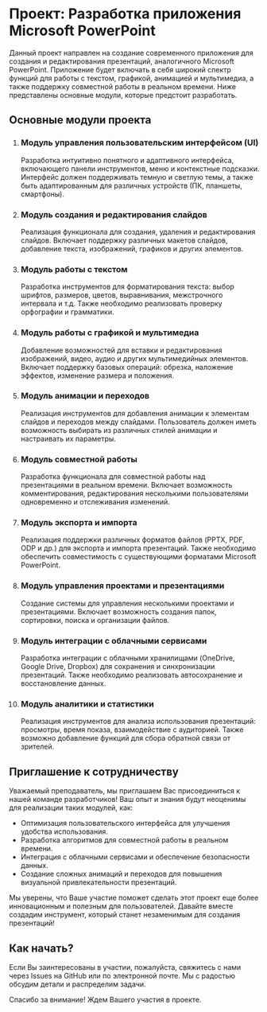 <!-- README для проекта разработки приложения Microsoft PowerPoint -->

<h1>Проект: Разработка приложения Microsoft PowerPoint</h1>

<p>
    Данный проект направлен на создание современного приложения для создания и редактирования презентаций, аналогичного Microsoft PowerPoint. 
    Приложение будет включать в себя широкий спектр функций для работы с текстом, графикой, анимацией и мультимедиа, а также поддержку 
    совместной работы в реальном времени. Ниже представлены основные модули, которые предстоит разработать.
</p>

<h2>Основные модули проекта</h2>

<ol>
    <li>
        <h3>Модуль управления пользовательским интерфейсом (UI)</h3>
        <p>
            Разработка интуитивно понятного и адаптивного интерфейса, включающего панели инструментов, меню и контекстные подсказки. 
            Интерфейс должен поддерживать темную и светлую темы, а также быть адаптированным для различных устройств (ПК, планшеты, смартфоны).
        </p>
    </li>

<li>
    <h3>Модуль создания и редактирования слайдов</h3>
    <p>
        Реализация функционала для создания, удаления и редактирования слайдов. Включает поддержку различных макетов слайдов, 
        добавление текста, изображений, графиков и других элементов.
    </p>
</li>

</li>

<li>
    <h3>Модуль работы с текстом</h3>
    <p>
        Разработка инструментов для форматирования текста: выбор шрифтов, размеров, цветов, выравнивания, межстрочного интервала и т.д. 
        Также необходимо реализовать проверку орфографии и грамматики.
    </p>
</li>

<li>
    <h3>Модуль работы с графикой и мультимедиа</h3>
    <p>
        Добавление возможностей для вставки и редактирования изображений, видео, аудио и других мультимедийных элементов. 
        Включает поддержку базовых операций: обрезка, наложение эффектов, изменение размера и положения.
    </p>
</li>

<li>
    <h3>Модуль анимации и переходов</h3>
    <p>
        Реализация инструментов для добавления анимации к элементам слайдов и переходов между слайдами. 
        Пользователь должен иметь возможность выбирать из различных стилей анимации и настраивать их параметры.
    </p>
</li>

<li>
    <h3>Модуль совместной работы</h3>
    <p>
        Разработка функционала для совместной работы над презентациями в реальном времени. 
        Включает возможность комментирования, редактирования несколькими пользователями одновременно и отслеживания изменений.
    </p>
</li>

<li>
    <h3>Модуль экспорта и импорта</h3>
    <p>
        Реализация поддержки различных форматов файлов (PPTX, PDF, ODP и др.) для экспорта и импорта презентаций. 
        Также необходимо обеспечить совместимость с существующими форматами Microsoft PowerPoint.
    </p>
</li>

<li>
    <h3>Модуль управления проектами и презентациями</h3>
    <p>
        Создание системы для управления несколькими проектами и презентациями. 
        Включает возможность создания папок, сортировки, поиска и организации файлов.
    </p>
</li>

<li>
    <h3>Модуль интеграции с облачными сервисами</h3>
    <p>
        Разработка интеграции с облачными хранилищами (OneDrive, Google Drive, Dropbox) для сохранения и синхронизации презентаций. 
        Также необходимо реализовать автосохранение и восстановление данных.
    </p>
</li>

<li>
    <h3>Модуль аналитики и статистики</h3>
    <p>
        Реализация инструментов для анализа использования презентаций: просмотры, время показа, взаимодействие с аудиторией. 
        Также возможно добавление функций для сбора обратной связи от зрителей.
    </p>
</li>
</ol>

<h2>Приглашение к сотрудничеству</h2>

<p>
    Уважаемый преподаватель, мы приглашаем Вас присоединиться к нашей команде разработчиков! 
    Ваш опыт и знания будут неоценимы для реализации таких модулей, как:
</p>

<ul>
    <li>Оптимизация пользовательского интерфейса для улучшения удобства использования.</li>
    <li>Разработка алгоритмов для совместной работы в реальном времени.</li>
    <li>Интеграция с облачными сервисами и обеспечение безопасности данных.</li>
    <li>Создание сложных анимаций и переходов для повышения визуальной привлекательности презентаций.</li>
</ul>

<p>
    Мы уверены, что Ваше участие поможет сделать этот проект еще более инновационным и полезным для пользователей. 
    Давайте вместе создадим инструмент, который станет незаменимым для создания презентаций!
</p>

<h2>Как начать?</h2>

<p>
    Если Вы заинтересованы в участии, пожалуйста, свяжитесь с нами через Issues на GitHub или по электронной почте. 
    Мы с радостью обсудим детали и распределим задачи.
</p>

<p>Спасибо за внимание! Ждем Вашего участия в проекте.</p>
